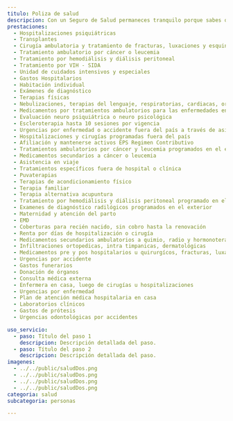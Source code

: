 ```yaml
---
titulo: Poliza de salud
descripcion: Con un Seguro de Salud permaneces tranquilo porque sabes que tienes acceso ilimitado a servicios que no solo complementan tu Plan Obligatorio, s​​ino que además te permiten disfrutar de atenciones exclusivas como consultar directamente a un médico especialista o realizar exámenes de imagenología o radiología, sin necesidad de esperar una autorización por parte del médico general. ¿Y eso cómo te beneficia?, sencillo. tienes cobertura de alta calidad en ayudas diagnósticas de laboratorio, imagenología o radiología,​ prótesis y trasplantes,  además cuentas con tratamientos ambulatorios en caso de que requieras una diálisis o de que seas diagnosticado con enfermedades de alto costo​.​​
prestaciones: 
  - Hospitalizaciones psiquiátricas
  - Transplantes
  - Cirugía ambulatoria y tratamiento de fracturas, luxaciones y esquinces
  - Tratamiento ambulatorio por cáncer o leucemia
  - Tratamiento por hemodiálisis y diálisis peritoneal
  - Tratamiento por VIH - SIDA
  - Unidad de cuidados intensivos y especiales
  - Gastos Hospitalarios
  - Habitación individual
  - Exámenes de diagnóstico
  - Terapias físicas
  - Nebulizaciones, terapias del lenguaje, respiratorias, cardiacas, ortópticas, linfáticas, pleóticas
  - Medicamentos por tratamientos ambulatorios para las enfermedades enunciadas en las condiciones generales
  - Evaluación neuro psiquiátrica o neuro psicológica
  - Escleroterapia hasta 10 sesiones por vigencia
  - Urgencias por enfermedad o accidente fuera del país a través de asistencia en viaje
  - Hospitalizaciones y cirugías programadas fuera del país
  - Afiliación y mantenerse activos EPS Regimen Contributivo
  - Tratamientos ambulatorios por cáncer y leucemia programados en el exterior
  - Medicamentos secundarios a cáncer o leucemia
  - Asistencia en viaje
  - Tratamientos específicos fuera de hospital o clínica
  - Puvaterapias
  - Terapias de acondicionamiento físico
  - Terapia familiar
  - Terapia alternativa acupuntura
  - Tratamiento por hemodiálisis y diálisis peritoneal programado en el exterior
  - Examenes de diagnóstico radilógicos programados en el exterior
  - Maternidad y atención del parto
  - EMD
  - Coberturas para recién nacido, sin cobro hasta la renovación
  - Renta por días de hospitalización o cirugía
  - Medicamentos secundarios ambulatorios a quimio, radio y hormonoterapia
  - Infiltraciones ortopedicas, intra timpanicas, dermatológicas
  - Medicamentos pre y pos hospitalarios u quirurgícos, fracturas, luxaciones y esquinces
  - Urgencias por accidente
  - Gastos funerarios
  - Donación de órganos
  - Consulta médica externa
  - Enfermera en casa, luego de cirugías u hospitalizaciones
  - Urgencias por enfermedad
  - Plan de atención médica hospitalaria en casa
  - Laboratorios clínicos
  - Gastos de prótesis
  - Urgencias odontológicas por accidentes

uso_servicio:
  - paso: Título del paso 1
    descripcion: Descripción detallada del paso.
  - paso: Título del paso 2
    descripcion: Descripción detallada del paso.
imagenes:
  - ../../public/saludDos.png
  - ../../public/saludDos.png
  - ../../public/saludDos.png
  - ../../public/saludDos.png
categoria: salud
subcategoria: personas

---
```

